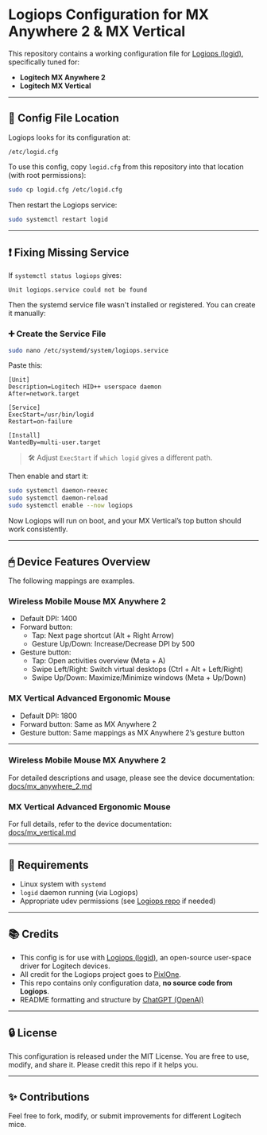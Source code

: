 # Logiops Configuration for MX Anywhere 2 & MX Vertical

This repository contains a working configuration file for [Logiops (logid)](https://github.com/PixlOne/logiops), specifically tuned for:

- **Logitech MX Anywhere 2**
- **Logitech MX Vertical**

---

## 📂 Config File Location

Logiops looks for its configuration at:

```
/etc/logid.cfg
```

To use this config, copy `logid.cfg` from this repository into that location (with root permissions):

```bash
sudo cp logid.cfg /etc/logid.cfg
```

Then restart the Logiops service:

```bash
sudo systemctl restart logid
```

---

## ❗ Fixing Missing Service

If `systemctl status logiops` gives:

```
Unit logiops.service could not be found
```

Then the systemd service file wasn't installed or registered. You can create it manually:

### ➕ Create the Service File

```bash
sudo nano /etc/systemd/system/logiops.service
```

Paste this:

```
[Unit]
Description=Logitech HID++ userspace daemon
After=network.target

[Service]
ExecStart=/usr/bin/logid
Restart=on-failure

[Install]
WantedBy=multi-user.target
```

> 🛠 Adjust `ExecStart` if `which logid` gives a different path.

Then enable and start it:

```bash
sudo systemctl daemon-reexec
sudo systemctl daemon-reload
sudo systemctl enable --now logiops
```

Now Logiops will run on boot, and your MX Vertical’s top button should work consistently.

---

## 🖱 Device Features Overview
The following mappings are examples.

### Wireless Mobile Mouse MX Anywhere 2
- Default DPI: 1400
- Forward button:
  - Tap: Next page shortcut (Alt + Right Arrow)
  - Gesture Up/Down: Increase/Decrease DPI by 500
- Gesture button:
  - Tap: Open activities overview (Meta + A)
  - Swipe Left/Right: Switch virtual desktops (Ctrl + Alt + Left/Right)
  - Swipe Up/Down: Maximize/Minimize windows (Meta + Up/Down)

### MX Vertical Advanced Ergonomic Mouse
- Default DPI: 1800
- Forward button: Same as MX Anywhere 2
- Gesture button: Same mappings as MX Anywhere 2’s gesture button

---

### Wireless Mobile Mouse MX Anywhere 2  
For detailed descriptions and usage, please see the device documentation:  
[docs/mx_anywhere_2.md](docs/mx_anywhere_2.md)

### MX Vertical Advanced Ergonomic Mouse  
For full details, refer to the device documentation:  
[docs/mx_vertical.md](docs/mx_vertical.md)

---

## 🔧 Requirements

- Linux system with `systemd`
- `logid` daemon running (via Logiops)
- Appropriate udev permissions (see [Logiops repo](https://github.com/PixlOne/logiops#permissions) if needed)

---

## 📚 Credits

- This config is for use with [Logiops (logid)](https://github.com/PixlOne/logiops), an open-source user-space driver for Logitech devices.
- All credit for the Logiops project goes to [PixlOne](https://github.com/PixlOne).
- This repo contains only configuration data, **no source code from Logiops**.
- README formatting and structure by [ChatGPT (OpenAI)](https://openai.com/chatgpt)

---

## 🔒 License

This configuration is released under the MIT License. You are free to use, modify, and share it. Please credit this repo if it helps you.

---

## ✨ Contributions

Feel free to fork, modify, or submit improvements for different Logitech mice.
